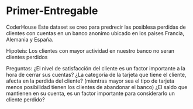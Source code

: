 # Primer-Entregable
CoderHouse
Este dataset se creo para predrecir las posiblesa perdidas de clientes con cuentas en un banco anonimo ubicado en los paises Francia, Alemania y España.

Hipoteis:
Los clientes con mayor actividad en nuestro banco no seran clientes perdidos

Preguntas:
¿El nivel de satisfacción del cliente es un factor importante a la hora de cerrar sus cuentas? 
¿La categoria de la tarjeta que tiene el cliente, afecta en la perdida del cliente? (mientras mayor sea el tipo de tarjeta menos posibilidad tienen los clientes de abandonar el banco)
¿El saldo que mantienen en su cuenta, es un factor importante para considerarlo un cliente perdido?
